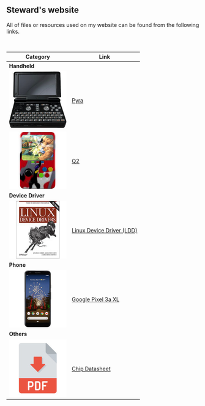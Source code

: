 ## Steward's website
All of files or resources used on my website can be found from the following links.  

&nbsp;

| **Category**                  | **Link**                                                                             |
| ----------------------------- | ------------------------------------------------------------------------------------ |
| **Handheld**                  |                                                                                      |
| ![](img/photos/pyra.jpg)      | [Pyra](https://github.com/steward-fu/website/releases/tag/pyra)                      |
| ![](img/photos/q2.jpg)        | [Q2](https://github.com/steward-fu/website/releases/tag/q2)                          |
| **Device Driver**             |                                                                                      |
| ![](img/photos/ldd.jpg)       | [Linux Device Driver (LDD)](https://github.com/steward-fu/website/releases/tag/ldd)  |
| **Phone**                     |                                                                                      |
| ![](img/photos/pixel3axl.jpg) | [Google Pixel 3a XL](https://github.com/steward-fu/website/releases/tag/pixel-3a-xl) |
| **Others**                    |                                                                                      |
| ![](img/photos/pdf.jpg)       | [Chip Datasheet](https://github.com/steward-fu/website/releases/tag/datasheet)       |

